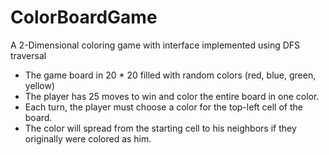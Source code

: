 # ColorBoardGame
A 2-Dimensional coloring game with interface implemented using DFS traversal
* The game board in 20 * 20 filled with random colors (red, blue, green, yellow)
* The player has 25 moves to win and color the entire board in one color.
* Each turn, the player must choose a color for the top-left cell of the board.
* The color will spread from the starting cell to his neighbors if they originally were colored as him. 
